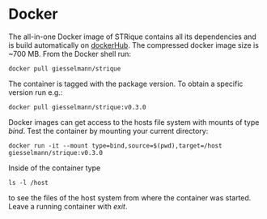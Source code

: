 # Docker

The all-in-one Docker image of STRique contains all its dependencies and is build automatically on [dockerHub](https://hub.docker.com/r/giesselmann/STRique). The compressed docker image size is ~700 MB. From the Docker shell run:

    docker pull giesselmann/strique

The container is tagged with the package version. To obtain a specific version run e.g.:

    docker pull giesselmann/strique:v0.3.0

Docker images can get access to the hosts file system with mounts of type *bind*. Test the container by mounting your current directory:

    docker run -it --mount type=bind,source=$(pwd),target=/host giesselmann/strique:v0.3.0

Inside of the container type

    ls -l /host

to see the files of the host system from where the container was started. Leave a running container with *exit*.
